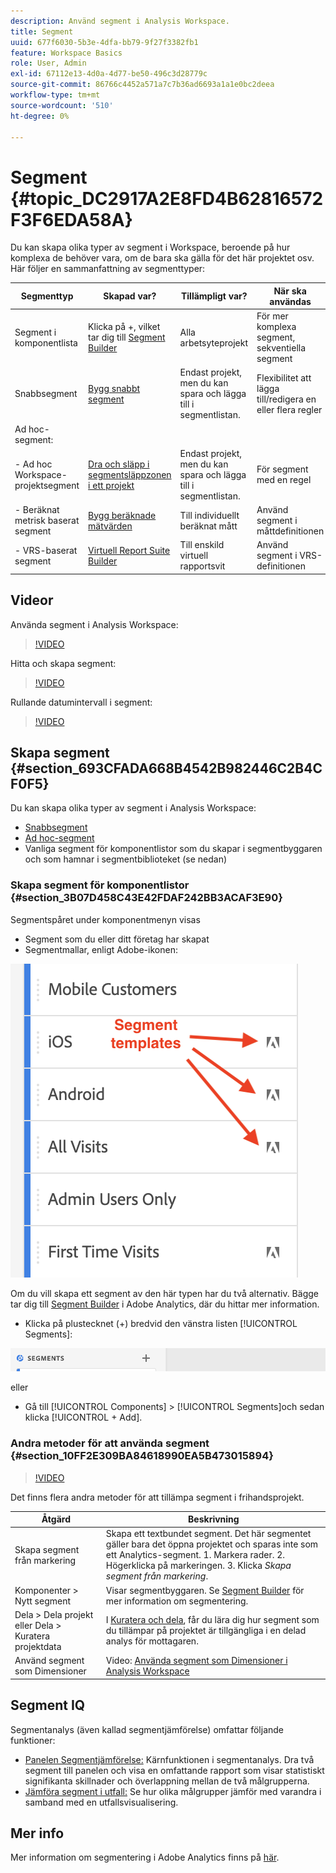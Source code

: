 ```yaml
---
description: Använd segment i Analysis Workspace.
title: Segment
uuid: 677f6030-5b3e-4dfa-bb79-9f27f3382fb1
feature: Workspace Basics
role: User, Admin
exl-id: 67112e13-4d0a-4d77-be50-496c3d28779c
source-git-commit: 86766c4452a571a7c7b36ad6693a1a1e0bc2deea
workflow-type: tm+mt
source-wordcount: '510'
ht-degree: 0%

---
```



# Segment {#topic_DC2917A2E8FD4B62816572F3F6EDA58A}

Du kan skapa olika typer av segment i Workspace, beroende på hur komplexa de behöver vara, om de bara ska gälla för det här projektet osv. Här följer en sammanfattning av segmenttyper:

| Segmenttyp | Skapad var? | Tillämpligt var? | När ska användas |
| --- | --- | --- | --- |
| Segment i komponentlista | Klicka på +, vilket tar dig till [Segment Builder](/help/components/segmentation/segmentation-workflow/seg-build.md) | Alla arbetsyteprojekt | För mer komplexa segment, sekventiella segment |
| Snabbsegment | [Bygg snabbt segment](/help/analyze/analysis-workspace/components/segments/quick-segments.md) | Endast projekt, men du kan spara och lägga till i segmentlistan. | Flexibilitet att lägga till/redigera en eller flera regler |
| Ad hoc-segment: |  |  |  |
| - Ad hoc Workspace-projektsegment | [Dra och släpp i segmentsläppzonen i ett projekt](/help/analyze/analysis-workspace/components/segments/ad-hoc-segments.md) | Endast projekt, men du kan spara och lägga till i segmentlistan. | För segment med en regel |
| - Beräknat metrisk baserat segment | [Bygg beräknade mätvärden](https://experienceleague.adobe.com/docs/analytics/components/calculated-metrics/calcmetric-workflow/metrics-with-segments.html) | Till individuellt beräknat mått | Använd segment i måttdefinitionen |
| - VRS-baserat segment | [Virtuell Report Suite Builder](https://experienceleague.adobe.com/docs/analytics/components/virtual-report-suites/vrs-workflow/vrs-create.html) | Till enskild virtuell rapportsvit | Använd segment i VRS-definitionen |

## Videor

Använda segment i Analysis Workspace:

>[!VIDEO](https://video.tv.adobe.com/v/23977/?quality=12)

Hitta och skapa segment:

>[!VIDEO](https://video.tv.adobe.com/v/334092/?quality=12)

Rullande datumintervall i segment:

>[!VIDEO](https://video.tv.adobe.com/v/25403/?quality=12)

## Skapa segment {#section_693CFADA668B4542B982446C2B4CF0F5}

Du kan skapa olika typer av segment i Analysis Workspace:

* [Snabbsegment](/help/analyze/analysis-workspace/components/segments/quick-segments.md)
* [Ad hoc-segment](/help/analyze/analysis-workspace/components/segments/ad-hoc-segments.md)
* Vanliga segment för komponentlistor som du skapar i segmentbyggaren och som hamnar i segmentbiblioteket (se nedan)

### Skapa segment för komponentlistor {#section_3B07D458C43E42FDAF242BB3ACAF3E90}

Segmentspåret under komponentmenyn visas
* Segment som du eller ditt företag har skapat
* Segmentmallar, enligt Adobe-ikonen:

![](assets/segment_icons.png)

Om du vill skapa ett segment av den här typen har du två alternativ. Bägge tar dig till [Segment Builder](/help/components/segmentation/segmentation-workflow/seg-build.md) i Adobe Analytics, där du hittar mer information.

* Klicka på plustecknet (+) bredvid den vänstra listen [!UICONTROL Segments]:

![](assets/create-seg.png)

eller

* Gå till [!UICONTROL Components] > [!UICONTROL Segments]och sedan klicka [!UICONTROL + Add].


### Andra metoder för att använda segment {#section_10FF2E309BA84618990EA5B473015894}

>[!VIDEO](https://video.tv.adobe.com/v/30994/?quality=12)

Det finns flera andra metoder för att tillämpa segment i frihandsprojekt.

| Åtgärd | Beskrivning |
|--- |--- |
| Skapa segment från markering | Skapa ett textbundet segment. Det här segmentet gäller bara det öppna projektet och sparas inte som ett Analytics-segment. 1. Markera rader.  2. Högerklicka på markeringen.  3. Klicka *Skapa segment från markering*. |
| Komponenter > Nytt segment | Visar segmentbyggaren. Se [Segment Builder](https://experienceleague.adobe.com/docs/analytics/components/segmentation/segmentation-workflow/seg-build.html) för mer information om segmentering. |
| Dela > Dela projekt eller Dela > Kuratera projektdata | I [Kuratera och dela](https://experienceleague.adobe.com/docs/analytics/analyze/analysis-workspace/curate-share/curate.html#concept_4A9726927E7C44AFA260E2BB2721AFC6), får du lära dig hur segment som du tillämpar på projektet är tillgängliga i en delad analys för mottagaren. |
| Använd segment som Dimensioner | Video: [Använda segment som Dimensioner i Analysis Workspace](https://experienceleague.adobe.com/docs/analytics-learn/tutorials/analysis-workspace/applying-segments/using-segments-as-dimensions-in-analysis-workspace.html?lang=en) |

## Segment IQ

Segmentanalys (även kallad segmentjämförelse) omfattar följande funktioner:

* [Panelen Segmentjämförelse:](/help/analyze/analysis-workspace/c-panels/c-segment-comparison/segment-comparison.md) Kärnfunktionen i segmentanalys. Dra två segment till panelen och visa en omfattande rapport som visar statistiskt signifikanta skillnader och överlappning mellan de två målgrupperna.
* [Jämföra segment i utfall:](/help/analyze/analysis-workspace/visualizations/fallout/compare-segments-fallout.md) Se hur olika målgrupper jämför med varandra i samband med en utfallsvisualisering.

## Mer info

Mer information om segmentering i Adobe Analytics finns på [här](/help/components/segmentation/seg-overview.md).